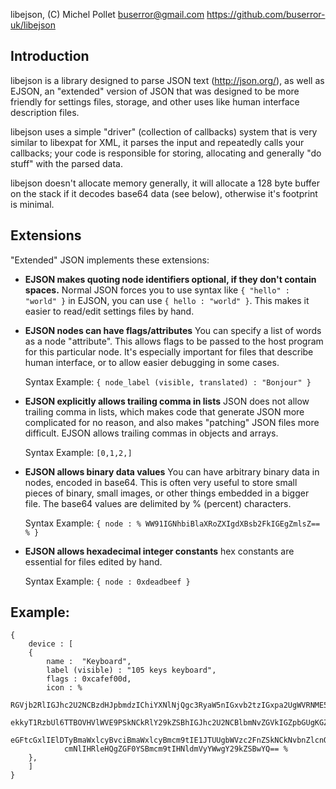 libejson, (C) Michel Pollet <buserror@gmail.com>
https://github.com/buserror-uk/libejson

Introduction
--------
libejson is a library designed to parse JSON text (http://json.org/), as well as EJSON, 
an "extended" version of JSON that was designed to be more friendly for settings files, 
storage, and other uses like human interface description files.

libejson uses a simple "driver" (collection of callbacks) system that is very similar
to libexpat for XML, it parses the input and repeatedly calls your callbacks; your 
code is responsible for storing, allocating  and generally "do stuff" with the parsed data.

libejson doesn't allocate memory generally, it will allocate a 128 byte buffer on 
the stack if it decodes base64 data (see below), otherwise it's footprint is minimal.

Extensions
--------
"Extended" JSON implements these extensions:

* **EJSON makes quoting node identifiers optional, if they don't contain spaces.**
  Normal JSON forces you to use syntax like `{ "hello" : "world" }` in EJSON, you can use 
  `{ hello : "world" }`. This makes it easier to read/edit settings files by hand.
* **EJSON nodes can have flags/attributes**
  You can specify a list of words as a node "attribute". This allows flags to be passed 
  to the host program for this particular node. It's especially important for files that 
  describe human interface, or to allow easier debugging in some cases.
  
  Syntax Example: `{ node_label (visible, translated) : "Bonjour" }`
* **EJSON explicitly allows trailing comma in lists**
  JSON does not allow trailing comma in lists, which makes code that generate JSON more 
  complicated for no reason, and also makes "patching" JSON files more difficult. 
  EJSON allows trailing commas in objects and arrays. 
  
  Syntax Example: `[0,1,2,]`
* **EJSON allows binary data values**
  You can have arbitrary binary data in nodes, encoded in base64. This is often very 
  useful to store small pieces of binary, small images, or other things embedded in 
  a bigger file. The base64 values are delimited by % (percent) characters.
  
  Syntax Example: `{ node : % WW91IGNhbiBlaXRoZXIgdXBsb2FkIGEgZmlsZ== % }`
* **EJSON allows hexadecimal integer constants**
  hex constants are essential for files edited by hand.
  
  Syntax Example: `{ node : 0xdeadbeef }`

Example:
--------
	{
		device : [
		{
			name :  "Keyboard",
			label (visible) : "105 keys keyboard",
			flags : 0xcafef00d,
			icon : %
				RGVjb2RlIGJhc2U2NCBzdHJpbmdzIChiYXNlNjQgc3RyaW5nIGxvb2tzIGxpa2UgWVRNME5ab21J
				ekkyT1RzbUl6TTBOVHVlWVE9PSkNCkRlY29kZSBhIGJhc2U2NCBlbmNvZGVkIGZpbGUgKGZvciBl
				eGFtcGxlIElDTyBmaWxlcyBvciBmaWxlcyBmcm9tIE1JTUUgbWVzc2FnZSkNCkNvbnZlcnQgc291
				cmNlIHRleHQgZGF0YSBmcm9tIHNldmVyYWwgY29kZSBwYQ== %
		},
		]
	}
